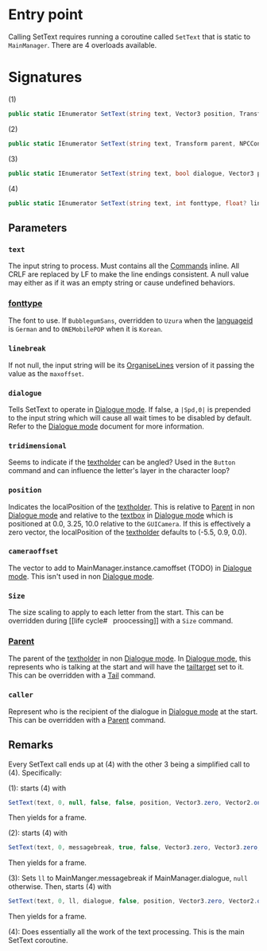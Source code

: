 # Entry point

Calling SetText requires running a coroutine called `SetText` that is static to `MainManager`. There are 4 overloads available.

# Signatures

(1)

````cs
public static IEnumerator SetText(string text, Vector3 position, Transform parent)
````

(2)

````cs
public static IEnumerator SetText(string text, Transform parent, NPCControl caller)
````

(3)

````cs
public static IEnumerator SetText(string text, bool dialogue, Vector3 position, Transform parent, NPCControl caller)
````

(4)

````cs
public static IEnumerator SetText(string text, int fonttype, float? linebreak, bool dialogue, bool tridimensional, Vector3 position, Vector3 cameraoffset, Vector2 size, Transform parent, NPCControl caller)
````

## Parameters

### `text`

The input string to process. Must contains all the [Commands](Commands/Commands.md) inline. All CRLF are replaced by LF to make the line endings consistent. A null value may either as if it was an empty string or cause undefined behaviors.

### [fonttype](fonttype.md)

The font to use. If `BubblegumSans`, overridden to `Uzura` when the [languageid](languageid.md) is `German` and to `ONEMobilePOP` when it is `Korean`.

### `linebreak`

If not null, the input string will be its [OrganiseLines](Notable%20Methods/OrganiseLines.md) version of it passing the value as the `maxoffset`.

### `dialogue`

Tells SetText to operate in [Dialogue mode](Dialogue%20mode.md). If false, a `|Spd,0|` is prepended to the input string which will cause all wait times to be disabled by default. Refer to the [Dialogue mode](Dialogue%20mode.md) document for more information.

### `tridimensional`

Seems to indicate if the [textholder](Notable%20local%20variable/textholder.md) can be angled? Used in the `Button` command and can influence the letter's layer in the character loop?

### `position`

Indicates the localPosition of the [textholder](Notable%20local%20variable/textholder.md). This is relative to [Parent](Commands/Individual%20commands/Parent.md) in non [Dialogue mode](Dialogue%20mode.md) and relative to the [textbox](Notable%20local%20variable/textbox.md) in [Dialogue mode](Dialogue%20mode.md) which is positioned at 0.0, 3.25, 10.0 relative to the `GUICamera`. If this is effectively a zero vector, the localPosition of the [textholder](Notable%20local%20variable/textholder.md) defaults to (-5.5, 0.9, 0.0).

### `cameraoffset`

The vector to add to MainManager.instance.camoffset (TODO) in [Dialogue mode](Dialogue%20mode.md). This isn't used in non [Dialogue mode](Dialogue%20mode.md).

### `Size`

The size scaling to apply to each letter from the start. This can be overridden during \[\[life cycle#` ` proocessing\]\] with a `Size` command.

### [Parent](Commands/Individual%20commands/Parent.md)

The parent of the [textholder](Notable%20local%20variable/textholder.md) in non [Dialogue mode](Dialogue%20mode.md). In [Dialogue mode](Dialogue%20mode.md), this represents who is talking at the start and will have the [tailtarget](Notable%20local%20variable/tailtarget.md) set to it. This can be overridden with a [Tail](Commands/Individual%20commands/Tail.md) command.

### `caller`

Represent who is the recipient of the dialogue in [Dialogue mode](Dialogue%20mode.md) at the start. This can be overridden with a [Parent](Commands/Individual%20commands/Parent.md) command.

## Remarks

Every SetText call ends up at (4) with the other 3 being a simplified call to (4). Specifically:

(1): starts (4) with

````cs
SetText(text, 0, null, false, false, position, Vector3.zero, Vector2.one, parent, null)
````

Then yields for a frame.

(2): starts (4) with

````cs
SetText(text, 0, messagebreak, true, false, Vector3.zero, Vector3.zero, Vector2.one, parent, caller)
````

Then yields for a frame.

(3): Sets `ll` to MainManger.messagebreak if MainManager.dialogue, `null` otherwise. Then, starts (4) with

````cs
SetText(text, 0, ll, dialogue, false, position, Vector3.zero, Vector2.one, parent, caller)
````

Then yields for a frame.

(4): Does essentially all the work of the text processing. This is the main SetText coroutine.
